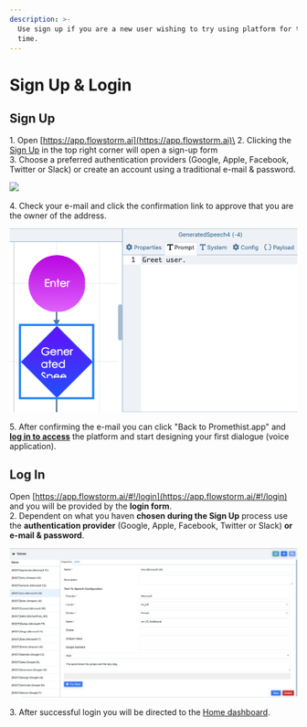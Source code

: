 ```yaml
---
description: >-
  Use sign up if you are a new user wishing to try using platform for the first
  time.
---
```


# Sign Up & Login

## Sign Up

1\. Open [https://app.flowstorm.ai](https://app.flowstorm.ai)\
2\. Clicking the [Sign Up](https://app.flowstorm.ai/#!/signup) in the top right corner will open a sign-up form\
3\. Choose a preferred authentication providers (Google, Apple, Facebook, Twitter or Slack) or create an account using a traditional e-mail & password.

![](../.gitbook/assets/sign-up.jpg)

4\. Check your e-mail and click the confirmation link to approve that you are the owner of the address.

![](<../.gitbook/assets/image (2).png>)

5\. After confirming the e-mail you can click "Back to Promethist.app" and [**log in to access**](https://app.flowstorm.ai/#!/login) the platform and start designing your first dialogue (voice application).

## Log In

Open [https://app.flowstorm.ai/#!/login](https://app.flowstorm.ai/#!/login) and you will be provided by the **login form**.\
2\. Dependent on what you haven **chosen during the Sign Up** process use the **authentication provider** (Google, Apple, Facebook, Twitter or Slack) **or e-mail & password**.

![](<../.gitbook/assets/image (4).png>)

3\. After successful login you will be directed to the [Home dashboard](https://app.flowstorm.ai/#!/space).
